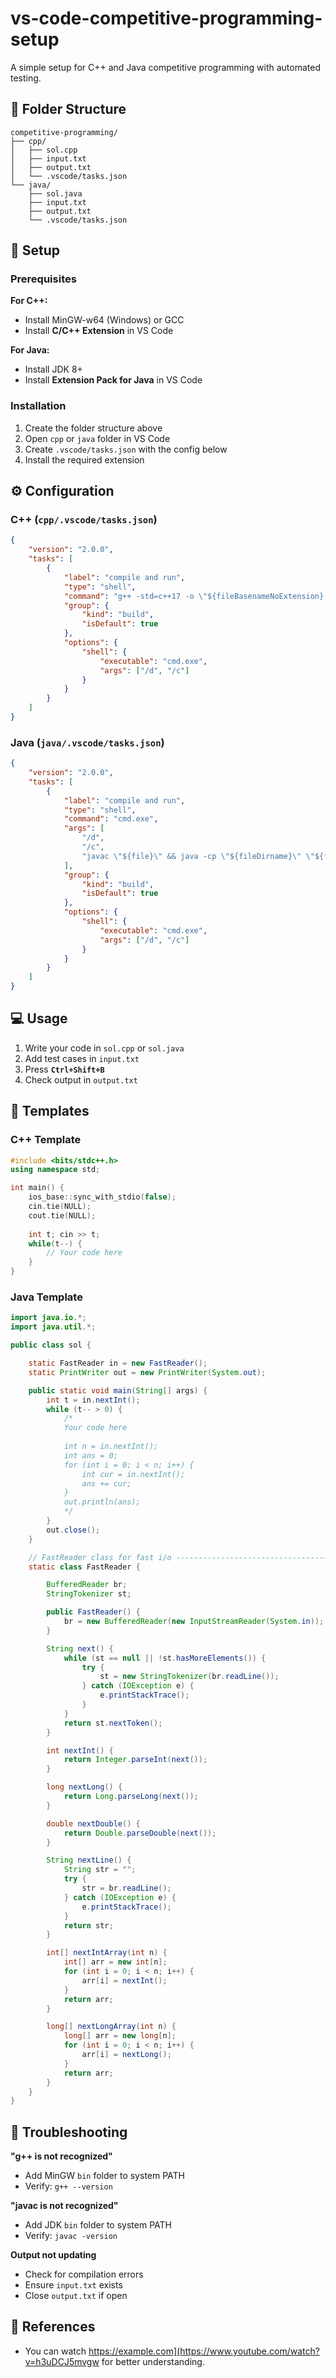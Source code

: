 ﻿# vs-code-competitive-programming-setup

A simple setup for C++ and Java competitive programming with automated testing.

## 📁 Folder Structure

```
competitive-programming/
├── cpp/
│   ├── sol.cpp
│   ├── input.txt
│   ├── output.txt
│   └── .vscode/tasks.json
└── java/
    ├── sol.java
    ├── input.txt
    ├── output.txt
    └── .vscode/tasks.json
```

## 🚀 Setup

### Prerequisites

**For C++:**
- Install MinGW-w64 (Windows) or GCC
- Install **C/C++ Extension** in VS Code

**For Java:**
- Install JDK 8+
- Install **Extension Pack for Java** in VS Code

### Installation

1. Create the folder structure above
2. Open `cpp` or `java` folder in VS Code
3. Create `.vscode/tasks.json` with the config below
4. Install the required extension

## ⚙️ Configuration

### C++ (`cpp/.vscode/tasks.json`)

```json
{
    "version": "2.0.0",
    "tasks": [
        {
            "label": "compile and run",
            "type": "shell",
            "command": "g++ -std=c++17 -o \"${fileBasenameNoExtension}.exe\" \"${file}\" && \"${fileBasenameNoExtension}.exe\" < input.txt > output.txt",
            "group": {
                "kind": "build",
                "isDefault": true
            },
            "options": {
                "shell": {
                    "executable": "cmd.exe",
                    "args": ["/d", "/c"]
                }
            }
        }
    ]
}
```

### Java (`java/.vscode/tasks.json`)

```json
{
    "version": "2.0.0",
    "tasks": [
        {
            "label": "compile and run",
            "type": "shell",
            "command": "cmd.exe",
            "args": [
                "/d",
                "/c",
                "javac \"${file}\" && java -cp \"${fileDirname}\" \"${fileBasenameNoExtension}\" < input.txt > output.txt"
            ],
            "group": {
                "kind": "build",
                "isDefault": true
            },
            "options": {
                "shell": {
                    "executable": "cmd.exe",
                    "args": ["/d", "/c"]
                }
            }
        }
    ]
}
```

## 💻 Usage

1. Write your code in `sol.cpp` or `sol.java`
2. Add test cases in `input.txt`
3. Press **`Ctrl+Shift+B`**
4. Check output in `output.txt`

## 📝 Templates

### C++ Template

```cpp
#include <bits/stdc++.h>
using namespace std;

int main() {
    ios_base::sync_with_stdio(false);
    cin.tie(NULL);
    cout.tie(NULL);
    
    int t; cin >> t;
    while(t--) {
        // Your code here
    }
}
```

### Java Template

```java
import java.io.*;
import java.util.*;

public class sol {

    static FastReader in = new FastReader();
    static PrintWriter out = new PrintWriter(System.out);

    public static void main(String[] args) {
        int t = in.nextInt();
        while (t-- > 0) {
            /*
            Your code here
            
            int n = in.nextInt();
            int ans = 0;
            for (int i = 0; i < n; i++) {
                int cur = in.nextInt();
                ans += cur;
            }
            out.println(ans);
            */
        }
        out.close();
    }

    // FastReader class for fast i/o ----------------------------------------------
    static class FastReader {

        BufferedReader br;
        StringTokenizer st;

        public FastReader() {
            br = new BufferedReader(new InputStreamReader(System.in));
        }

        String next() {
            while (st == null || !st.hasMoreElements()) {
                try {
                    st = new StringTokenizer(br.readLine());
                } catch (IOException e) {
                    e.printStackTrace();
                }
            }
            return st.nextToken();
        }

        int nextInt() {
            return Integer.parseInt(next());
        }

        long nextLong() {
            return Long.parseLong(next());
        }

        double nextDouble() {
            return Double.parseDouble(next());
        }

        String nextLine() {
            String str = "";
            try {
                str = br.readLine();
            } catch (IOException e) {
                e.printStackTrace();
            }
            return str;
        }

        int[] nextIntArray(int n) {
            int[] arr = new int[n];
            for (int i = 0; i < n; i++) {
                arr[i] = nextInt();
            }
            return arr;
        }

        long[] nextLongArray(int n) {
            long[] arr = new long[n];
            for (int i = 0; i < n; i++) {
                arr[i] = nextLong();
            }
            return arr;
        }
    }
}
```

## 🐛 Troubleshooting

**"g++ is not recognized"**
- Add MinGW `bin` folder to system PATH
- Verify: `g++ --version`

**"javac is not recognized"**
- Add JDK `bin` folder to system PATH
- Verify: `javac -version`

**Output not updating**
- Check for compilation errors
- Ensure `input.txt` exists
- Close `output.txt` if open

## 📃 References
- You can watch <https://example.com](https://www.youtube.com/watch?v=h3uDCJ5mvgw> for better understanding.
